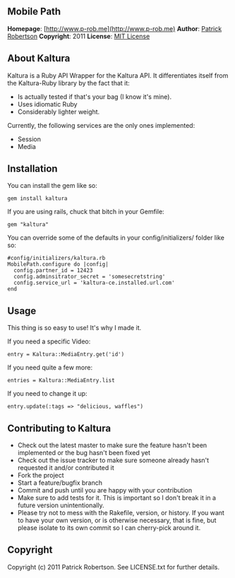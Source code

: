 Mobile Path
--------------
**Homepage**: [http://www.p-rob.me](http://www.p-rob.me)
**Author**: [Patrick Robertson](mailto:patricksrobertson@gmail.com)
**Copyright**: 2011
**License**: [MIT License](file:LICENSE.txt)

About Kaltura
-----------------

Kaltura is a Ruby API Wrapper for the Kaltura API.  It differentiates
itself from the Kaltura-Ruby library by the fact that it:

* Is actually tested if that's your bag (I know it's mine).
* Uses idiomatic Ruby
* Considerably lighter weight.

Currently, the following services are the only ones implemented:

* Session
* Media

Installation
------------
You can install the gem like so:

    gem install kaltura

If you are using rails, chuck that bitch in your Gemfile:

    gem "kaltura"


You can override some of the defaults in your config/initializers/ folder like so:

    #config/initializers/kaltura.rb
    MobilePath.configure do |config|
      config.partner_id = 12423
      config.adminsitrator_secret = 'somesecretstring'
      config.service_url = 'kaltura-ce.installed.url.com'
    end

Usage
-----

This thing is so easy to use!  It's why I made it.

If you need a specific Video:

    entry = Kaltura::MediaEntry.get('id')

If you need quite a few more:

    entries = Kaltura::MediaEntry.list

If you need to change it up:

    entry.update(:tags => "delicious, waffles")


Contributing to Kaltura
---------------------------
 
* Check out the latest master to make sure the feature hasn't been implemented or the bug hasn't been fixed yet
* Check out the issue tracker to make sure someone already hasn't requested it and/or contributed it
* Fork the project
* Start a feature/bugfix branch
* Commit and push until you are happy with your contribution
* Make sure to add tests for it. This is important so I don't break it in a future version unintentionally.
* Please try not to mess with the Rakefile, version, or history. If you want to have your own version, or is otherwise necessary, that is fine, but please isolate to its own commit so I can cherry-pick around it.

Copyright
---------

Copyright (c) 2011 Patrick Robertson. See LICENSE.txt for
further details.

